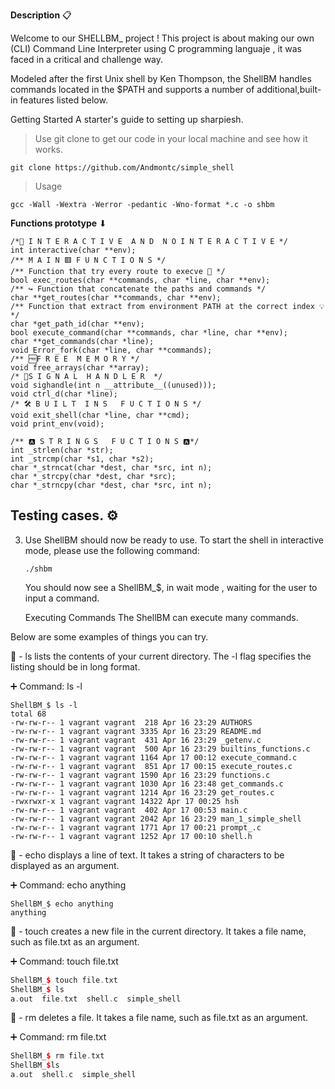 **Description** 📋

Welcome to our SHELLBM_ project ! This project is about making our own (CLI) Command Line Interpreter using  C programming languaje , it was faced in a critical and challenge way.

Modeled after the first Unix shell by Ken Thompson, the ShellBM handles commands located in the $PATH and supports a number of additional,built-in features listed below.

Getting Started
A starter's guide to setting up sharpiesh.

> Use git clone to get our code in your local machine and see how it works.

```
git clone https://github.com/Andmontc/simple_shell
```

> Usage

```
gcc -Wall -Wextra -Werror -pedantic -Wno-format *.c -o shbm
```



**Functions prototype** ⬇︎

```
/*📖 I N T E R A C T I V E  A N D  N O I N T E R A C T I V E */
int interactive(char **env);
/** M A I N 🟥 F U N C T I O N S */
/** Function that try every route to execve 🔷 */
bool exec_routes(char **commands, char *line, char **env);
/** ↪️ Function that concatenate the paths and commands */
char **get_routes(char **commands, char **env);
/** Function that extract from environment PATH at the correct index 💡 */
char *get_path_id(char **env);
bool execute_command(char **commands, char *line, char **env);
char **get_commands(char *line);
void Error_fork(char *line, char **commands);
/** 🆓F R E E  M E M O R Y */
void free_arrays(char **array);
/* 🏁S I G N A L  H A N D L E R  */
void sighandle(int n __attribute__((unused)));
void ctrl_d(char *line);
/* 🛠 B U I L T  I N S   F U C T I O N S */
void exit_shell(char *line, char **cmd);
void print_env(void);

/** 🅰️ S T R I N G S   F U C T I O N S 🅰️*/
int _strlen(char *str);
int _strcmp(char *s1, char *s2);
char *_strncat(char *dest, char *src, int n);
char *_strcpy(char *dest, char *src);
char *_strncpy(char *dest, char *src, int n);
```



## Testing cases. ⚙️

3. Use 
   ShellBM should now be ready to use. To start the shell in interactive mode, please use the following command:

   ```cassandra
   ./shbm
   ```


   You should now see a ShellBM_$, in wait mode , waiting for the user to input a command.

   Executing Commands
   The ShellBM can execute many commands.

Below are some examples of things you can try.

 🏁 - ls lists the contents of your current directory. The -l flag specifies the listing should be in long format.

➕ Command:  ls -l

```CQL
ShellBM_$ ls -l
total 68
-rw-rw-r-- 1 vagrant vagrant  218 Apr 16 23:29 AUTHORS
-rw-rw-r-- 1 vagrant vagrant 3335 Apr 16 23:29 README.md
-rw-rw-r-- 1 vagrant vagrant  431 Apr 16 23:29 _getenv.c
-rw-rw-r-- 1 vagrant vagrant  500 Apr 16 23:29 builtins_functions.c
-rw-rw-r-- 1 vagrant vagrant 1164 Apr 17 00:12 execute_command.c
-rw-rw-r-- 1 vagrant vagrant  851 Apr 17 00:15 execute_routes.c
-rw-rw-r-- 1 vagrant vagrant 1590 Apr 16 23:29 functions.c
-rw-rw-r-- 1 vagrant vagrant 1030 Apr 16 23:48 get_commands.c
-rw-rw-r-- 1 vagrant vagrant 1214 Apr 16 23:29 get_routes.c
-rwxrwxr-x 1 vagrant vagrant 14322 Apr 17 00:25 hsh
-rw-rw-r-- 1 vagrant vagrant  402 Apr 17 00:53 main.c
-rw-rw-r-- 1 vagrant vagrant 2042 Apr 16 23:29 man_1_simple_shell
-rw-rw-r-- 1 vagrant vagrant 1771 Apr 17 00:21 prompt_.c
-rw-rw-r-- 1 vagrant vagrant 1252 Apr 17 00:10 shell.h
```



 🏁 - echo displays a line of text. It takes a string of characters to be displayed as an argument.

➕ Command:  echo anything

```
ShellBM_$ echo anything
anything
```

🏁 - touch creates a new file in the current directory. It takes a file name, such as file.txt as an argument.

➕ Command:  touch file.txt

```c++
ShellBM_$ touch file.txt
ShellBM_$ ls
a.out  file.txt  shell.c  simple_shell	
```




 🏁 - rm deletes a file. It takes a file name, such as file.txt as an argument.

➕ Command: rm file.txt

```c++
ShellBM_$ rm file.txt
ShellBM_$ls
a.out  shell.c  simple_shell
```


